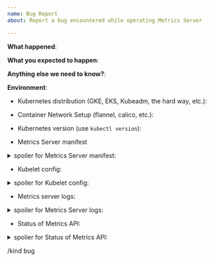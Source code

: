```yaml
---
name: Bug Report
about: Report a bug encountered while operating Metrics Server

---
```


<!--
STOP -- PLEASE READ!

If you're looking for help, check [Stack Overflow](https://stackoverflow.com/questions/tagged/kubernetes) and the [troubleshooting guide](https://kubernetes.io/docs/tasks/debug-application-cluster/troubleshooting/).
Have questions? First please read [Frequently Asked Questions](https://github.com/kubernetes-sigs/metrics-server/blob/master/FAQ.md)
Encountered a problem? First please read [Known Issues](https://github.com/kubernetes-sigs/metrics-server/blob/master/KNOWN_ISSUES.md)
You can also post your question on the [#sig-instrumentation](https://kubernetes.slack.com/messages/sig-instrumentation) channel of [Kubernetes Slack](http://slack.k8s.io/) or the [Discuss Kubernetes](https://discuss.kubernetes.io/) forum.
If the matter is security related, please disclose it privately via https://kubernetes.io/security/.

Please use template below and provide as much info as possible.
Not doing so may result in your bug not being addressed in a timely manner. Thanks!
-->

**What happened**:

**What you expected to happen**:

**Anything else we need to know?**:

**Environment**:

- Kubernetes distribution (GKE, EKS, Kubeadm, the hard way, etc.):
- Container Network Setup (flannel, calico, etc.):
- Kubernetes version (use `kubectl version`):

- Metrics Server manifest

<details>
  <summary>spoiler for Metrics Server manifest:</summary>

  <!--- INSERT manifest HERE --->

</details>

- Kubelet config:

<details>
  <summary>spoiler for Kubelet config:</summary>

  <!--- INSERT kubelet config HERE --->

</details>

- Metrics server logs:

<details>
  <summary>spoiler for Metrics Server logs:</summary>

  <!--- INSERT logs HERE --->

</details>

- Status of Metrics API:

<details>
  <summary>spolier for Status of Metrics API:</summary>

  ```sh
  kubectl describe apiservice v1beta1.metrics.k8s.io
  ```

  <!--- INSERT results of command above --->

</details>

<!-- DO NOT EDIT BELOW THIS LINE -->
/kind bug
